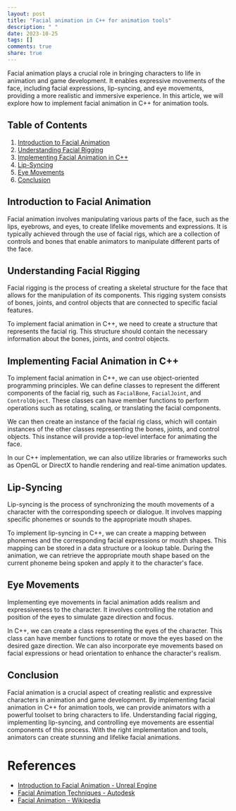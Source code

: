 ```yaml
---
layout: post
title: "Facial animation in C++ for animation tools"
description: " "
date: 2023-10-25
tags: []
comments: true
share: true
---
```


Facial animation plays a crucial role in bringing characters to life in animation and game development. It enables expressive movements of the face, including facial expressions, lip-syncing, and eye movements, providing a more realistic and immersive experience. In this article, we will explore how to implement facial animation in C++ for animation tools.

## Table of Contents
1. [Introduction to Facial Animation](#introduction-to-facial-animation)
2. [Understanding Facial Rigging](#understanding-facial-rigging)
3. [Implementing Facial Animation in C++](#implementing-facial-animation-in-c++)
4. [Lip-Syncing](#lip-syncing)
5. [Eye Movements](#eye-movements)
6. [Conclusion](#conclusion)

## Introduction to Facial Animation
Facial animation involves manipulating various parts of the face, such as the lips, eyebrows, and eyes, to create lifelike movements and expressions. It is typically achieved through the use of facial rigs, which are a collection of controls and bones that enable animators to manipulate different parts of the face.

## Understanding Facial Rigging
Facial rigging is the process of creating a skeletal structure for the face that allows for the manipulation of its components. This rigging system consists of bones, joints, and control objects that are connected to specific facial features.

To implement facial animation in C++, we need to create a structure that represents the facial rig. This structure should contain the necessary information about the bones, joints, and control objects.

## Implementing Facial Animation in C++
To implement facial animation in C++, we can use object-oriented programming principles. We can define classes to represent the different components of the facial rig, such as `FacialBone`, `FacialJoint`, and `ControlObject`. These classes can have member functions to perform operations such as rotating, scaling, or translating the facial components.

We can then create an instance of the facial rig class, which will contain instances of the other classes representing the bones, joints, and control objects. This instance will provide a top-level interface for animating the face.

In our C++ implementation, we can also utilize libraries or frameworks such as OpenGL or DirectX to handle rendering and real-time animation updates.

## Lip-Syncing
Lip-syncing is the process of synchronizing the mouth movements of a character with the corresponding speech or dialogue. It involves mapping specific phonemes or sounds to the appropriate mouth shapes.

To implement lip-syncing in C++, we can create a mapping between phonemes and the corresponding facial expressions or mouth shapes. This mapping can be stored in a data structure or a lookup table. During the animation, we can retrieve the appropriate mouth shape based on the current phoneme being spoken and apply it to the character's face.

## Eye Movements
Implementing eye movements in facial animation adds realism and expressiveness to the character. It involves controlling the rotation and position of the eyes to simulate gaze direction and focus.

In C++, we can create a class representing the eyes of the character. This class can have member functions to rotate or move the eyes based on the desired gaze direction. We can also incorporate eye movements based on facial expressions or head orientation to enhance the character's realism.

## Conclusion
Facial animation is a crucial aspect of creating realistic and expressive characters in animation and game development. By implementing facial animation in C++ for animation tools, we can provide animators with a powerful toolset to bring characters to life. Understanding facial rigging, implementing lip-syncing, and controlling eye movements are essential components of this process. With the right implementation and tools, animators can create stunning and lifelike facial animations.

# References
- [Introduction to Facial Animation - Unreal Engine](https://docs.unrealengine.com/4.26/en-US/Animation/AnimatingCharacters/FacialAnimation)
- [Facial Animation Techniques - Autodesk](https://knowledge.autodesk.com/support/maya/learn-explore/caas/CloudHelp/cloudhelp/2022/ENU/Maya-Animation/files/GUID-8861D871-64C4-45F0-AD16-54CB8EAE3C02-htm.html)
- [Facial Animation - Wikipedia](https://en.wikipedia.org/wiki/Facial_animation)